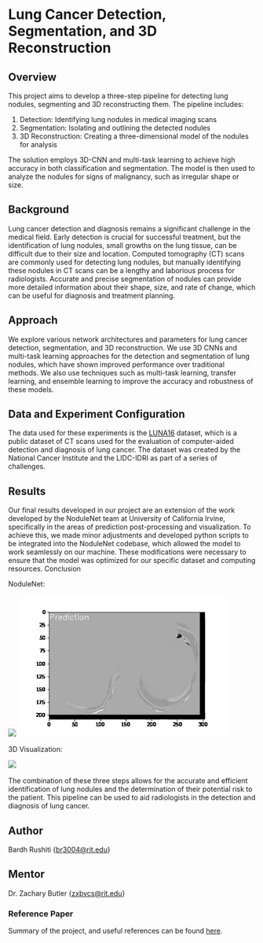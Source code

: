 # Lung Cancer Detection, Segmentation, and 3D Reconstruction
## Overview

This project aims to develop a three-step pipeline for detecting lung nodules, segmenting and 3D reconstructing them. The pipeline includes:

1. Detection: Identifying lung nodules in medical imaging scans
2. Segmentation: Isolating and outlining the detected nodules
3. 3D Reconstruction: Creating a three-dimensional model of the nodules for analysis

The solution employs 3D-CNN and multi-task learning to achieve high accuracy in both classification and segmentation. The model is then used to analyze the nodules for signs of malignancy, such as irregular shape or size.

## Background
Lung cancer detection and diagnosis remains a significant challenge in the medical field. Early detection is crucial for successful treatment, but the identification of lung nodules, small growths on the lung tissue, can be difficult due to their size and location. Computed tomography (CT) scans are commonly used for detecting lung nodules, but manually identifying these nodules in CT scans can be a lengthy and laborious process for radiologists. Accurate and precise segmentation of nodules can provide more detailed information about their shape, size, and rate of change, which can be useful for diagnosis and treatment planning.

## Approach
We explore various network architectures and parameters for lung cancer detection, segmentation, and 3D reconstruction. We use 3D CNNs and multi-task learning approaches for the detection and segmentation of lung nodules, which have shown improved performance over traditional methods. We also use techniques such as multi-task learning, transfer learning, and ensemble learning to improve the accuracy and robustness of these models.

## Data and Experiment Configuration
The data used for these experiments is the [LUNA16](https://luna16.grand-challenge.org) dataset, which is a public dataset of CT scans used for the evaluation of computer-aided detection and diagnosis of lung cancer. The dataset was created by the National Cancer Institute and the LIDC-IDRI as part of a series of challenges.

## Results
Our final results developed in our project are an extension of the work developed by the NoduleNet team at University of California Irvine, specifically in the areas of prediction post-processing and visualization. To achieve this, we made minor adjustments and developed python scripts to be integrated into the NoduleNet codebase, which allowed the model to work seamlessly on our machine. These modifications were necessary to ensure that the model was optimized for our specific dataset and computing resources.
Conclusion

NoduleNet:

![](my_figs/groundtruth.gif) ![](my_figs/prediction.gif)

3D Visualization:

![](my_figs/3d_nodule.gif)

The combination of these three steps allows for the accurate and efficient identification of lung nodules and the determination of their potential risk to the patient. This pipeline can be used to aid radiologists in the detection and diagnosis of lung cancer.

## Author
Bardh Rushiti {br3004@rit.edu}

## Mentor
Dr. Zachary Butler {zxbvcs@rit.edu}

### Reference Paper 
Summary of the project, and useful references can be found [here](https://drive.google.com/file/d/1nlt2NdHwGUiQ_x-1aPKp9ldt8SCrqCha/view?usp=sharing).
